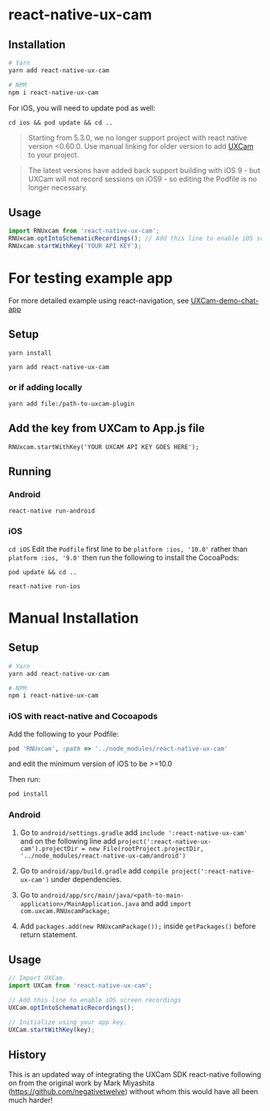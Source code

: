 # react-native-ux-cam

## Installation
```bash
# Yarn
yarn add react-native-ux-cam

# NPM
npm i react-native-ux-cam
```

For iOS, you will need to update pod as well:

`cd ios && pod update && cd ..`

>Starting from 5.3.0, we no longer support project with react native version <0.60.0. Use manual linking for older version to add [UXCam](https://github.com/uxcam/ios-sdk/raw/main/UXCam.xcframework.zip) to your project.

>The latest versions have added back support building with iOS 9 - but UXCam will not record sessions on iOS9 - so editing the Podfile is no longer necessary.

## Usage
```javascript
import RNUxcam from 'react-native-ux-cam';
RNUxcam.optIntoSchematicRecordings(); // Add this line to enable iOS screen recordings
RNUxcam.startWithKey('YOUR API KEY');
```

# For testing example app
For more detailed example using react-navigation, see [UXCam-demo-chat-app](https://github.com/samin20/UXCam-demo-app)
## Setup
`yarn install`

`yarn add react-native-ux-cam`
### or if adding locally
`yarn add file:/path-to-uxcam-plugin`

## Add the key from UXCam to App.js file
`RNUxcam.startWithKey('YOUR UXCAM API KEY GOES HERE');`

## Running

### Android
`react-native run-android`

### iOS
`cd iOS`
Edit the `Podfile` first line to be `platform :ios, '10.0'` rather than `platform :ios, '9.0'` then run the following to install the CocoaPods:

`pod update && cd ..`

`react-native run-ios`

# Manual Installation
## Setup

```bash
# Yarn
yarn add react-native-ux-cam

# NPM
npm i react-native-ux-cam
```

### iOS with react-native and Cocoapods

Add the following to your Podfile:

```ruby
pod 'RNUxcam', :path => '../node_modules/react-native-ux-cam'
```
and edit the minimum version of iOS to be >=10.0

Then run:

```bash
pod install
```

### Android

1. Go to `android/settings.gradle` add `include ':react-native-ux-cam'`
and on the following line add `project(':react-native-ux-cam').projectDir = new File(rootProject.projectDir, '../node_modules/react-native-ux-cam/android')` 

2. Go to `android/app/build.gradle`
add `compile project(':react-native-ux-cam')` under dependencies.

3. Go to `android/app/src/main/java/<path-to-main-application>/MainApplication.java` and add `import com.uxcam.RNUxcamPackage;`

4. Add `packages.add(new RNUxcamPackage());` inside `getPackages()` before return statement.

## Usage

```js
// Import UXCam.
import UXCam from 'react-native-ux-cam';

// Add this line to enable iOS screen recordings
UXCam.optIntoSchematicRecordings(); 

// Initialize using your app key.
UXCam.startWithKey(key);
```

## History
This is an updated way of integrating the UXCam SDK react-native following on from the original work by Mark Miyashita (https://github.com/negativetwelve) without whom this would have all been much harder!
